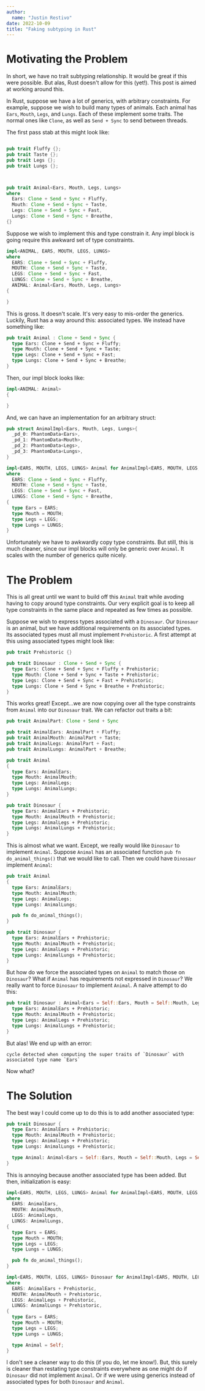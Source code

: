 ```yaml
---
author:
  name: "Justin Restivo"
date: 2022-10-09
title: "Faking subtyping in Rust"
---
```


# Motivating the Problem

In short, we have no trait subtyping relationship. It would be great if this were possible. But alas, Rust doesn't allow for this (yet!). This post is aimed at working around this.

In Rust, suppose we have a lot of generics, with arbitrary constraints. For example, suppose we wish to build many types of animals. Each animal has `Ears`, `Mouth`, `Legs`, and `Lungs`. Each of these implement some traits. The normal ones like `Clone`, as well as `Send + Sync` to send between threads.

The first pass stab at this might look like:

```rust

pub trait Fluffy {};
pub trait Taste {};
pub trait Legs {};
pub trait Lungs {};



pub trait Animal<Ears, Mouth, Legs, Lungs>
where
  Ears: Clone + Send + Sync + Fluffy,
  Mouth: Clone + Send + Sync + Taste,
  Legs: Clone + Send + Sync + Fast,
  Lungs: Clone + Send + Sync + Breathe,
{}

```

Suppose we wish to implement this and type constrain it. Any impl block is going require this awkward set of type constraints.

```rust
impl<ANIMAL, EARS, MOUTH, LEGS, LUNGS>
where
  EARS: Clone + Send + Sync + Fluffy,
  MOUTH: Clone + Send + Sync + Taste,
  LEGS: Clone + Send + Sync + Fast,
  LUNGS: Clone + Send + Sync + Breathe,
  ANIMAL: Animal<Ears, Mouth, Legs, Lungs>
{

}
```

This is gross. It doesn't scale. It's very easy to mis-order the generics. Luckily, Rust has a way around this: associated types. We instead have something like:

```rust
pub trait Animal : Clone + Send + Sync {
  type Ears: Clone + Send + Sync + Fluffy;
  type Mouth: Clone + Send + Sync + Taste;
  type Legs: Clone + Send + Sync + Fast;
  type Lungs: Clone + Send + Sync + Breathe;
}
```

Then, our impl block looks like:

```rust
impl<ANIMAL: Animal>
{

}
```

And, we can have an implementation for an arbitrary struct:

```rust
pub struct AnimalImpl<Ears, Mouth, Legs, Lungs>{
  _pd_0: PhantomData<Ears>,
  _pd_1: PhantomData<Mouth>,
  _pd_2: PhantomData<Legs>,
  _pd_3: PhantomData<Lungs>,
}

impl<EARS, MOUTH, LEGS, LUNGS> Animal for AnimalImpl<EARS, MOUTH, LEGS, LUNGS>
where
  EARS: Clone + Send + Sync + Fluffy,
  MOUTH: Clone + Send + Sync + Taste,
  LEGS: Clone + Send + Sync + Fast,
  LUNGS: Clone + Send + Sync + Breathe,
{
  type Ears = EARS;
  type Mouth = MOUTH;
  type Legs = LEGS;
  type Lungs = LUNGS;
}
```

Unfortunately we have to awkwardly copy type constraints. But still, this is much cleaner, since our impl blocks will only be generic over `Animal`. It scales with the number of generics quite nicely.

# The Problem

This is all great until we want to build off this `Animal` trait while avoding having to copy around type constraints. Our very explicit goal is to keep all type constraints in the same place and repeated as few times as possible.

Suppose we wish to express types associated with a `Dinosaur`. Our `Dinosaur` is an animal, but we have additional requirements on its associated types. Its associated types must all must implement `Prehistoric`. A first attempt at this using associated types might look like:

```rust
pub trait Prehistoric {}

pub trait Dinosaur : Clone + Send + Sync {
  type Ears: Clone + Send + Sync + Fluffy + Prehistoric;
  type Mouth: Clone + Send + Sync + Taste + Prehistoric;
  type Legs: Clone + Send + Sync + Fast + Prehistoric;
  type Lungs: Clone + Send + Sync + Breathe + Prehistoric;
}
```

This works great! Except...we are now copying over all the type constraints from `Animal` into our `Dinosaur` trait. We can refactor out traits a bit:

```rust
pub trait AnimalPart: Clone + Send + Sync

pub trait AnimalEars: AnimalPart + Fluffy;
pub trait AnimalMouth: AnimalPart + Taste;
pub trait AnimalLegs: AnimalPart + Fast;
pub trait AnimalLungs: AnimalPart + Breathe;

pub trait Animal
{
  type Ears: AnimalEars;
  type Mouth: AnimalMouth;
  type Legs: AnimalLegs;
  type Lungs: AnimalLungs;
}

pub trait Dinosaur {
  type Ears: AnimalEars + Prehistoric;
  type Mouth: AnimalMouth + Prehistoric;
  type Legs: AnimalLegs + Prehistoric;
  type Lungs: AnimalLungs + Prehistoric;
}
```

This is almost what we want. Except, we really would like `Dinosaur` to implement `Animal`. Suppose `Animal` has an associated function `pub fn do_animal_things()` that we would like to call. Then we could have `Dinosaur` implement `Animal`:



```rust
pub trait Animal
{
  type Ears: AnimalEars;
  type Mouth: AnimalMouth;
  type Legs: AnimalLegs;
  type Lungs: AnimalLungs;

  pub fn do_animal_things();
}

pub trait Dinosaur {
  type Ears: AnimalEars + Prehistoric;
  type Mouth: AnimalMouth + Prehistoric;
  type Legs: AnimalLegs + Prehistoric;
  type Lungs: AnimalLungs + Prehistoric;
}
```


But how do we force the associated types on `Animal` to match those on `Dinosaur`? What if `Animal` has requirements not expressed in `Dinosaur`? We really want to force `Dinosaur` to implement `Animal`. A naive attempt to do this:


```rust
pub trait Dinosaur : Animal<Ears = Self::Ears, Mouth = Self::Mouth, Legs = Self::Legs, Lungs = Self::Lungs>{
  type Ears: AnimalEars + Prehistoric;
  type Mouth: AnimalMouth + Prehistoric;
  type Legs: AnimalLegs + Prehistoric;
  type Lungs: AnimalLungs + Prehistoric;
}
```

But alas! We end up with an error:

```
cycle detected when computing the super traits of `Dinosaur` with associated type name `Ears`
```

Now what?

# The Solution

The best way I could come up to do this is to add another associated type:

```rust
pub trait Dinosaur {
  type Ears: AnimalEars + Prehistoric;
  type Mouth: AnimalMouth + Prehistoric;
  type Legs: AnimalLegs + Prehistoric;
  type Lungs: AnimalLungs + Prehistoric;

  type Animal: Animal<Ears = Self::Ears, Mouth = Self::Mouth, Legs = Self::Legs, Lungs = Self::Lungs>
}
```

This is annoying because another associated type has been added. But then, initialization is easy:


```rust
impl<EARS, MOUTH, LEGS, LUNGS> Animal for AnimalImpl<EARS, MOUTH, LEGS, LUNGS>
where
  EARS: AnimalEars,
  MOUTH: AnimalMouth,
  LEGS: AnimalLegs,
  LUNGS: AnimalLungs,
{
  type Ears = EARS;
  type Mouth = MOUTH;
  type Legs = LEGS;
  type Lungs = LUNGS;

  pub fn do_animal_things();
}

impl<EARS, MOUTH, LEGS, LUNGS> Dinosaur for AnimalImpl<EARS, MOUTH, LEGS, LUNGS>
where
  EARS: AnimalEars + Prehistoric,
  MOUTH: AnimalMouth + Prehistoric,
  LEGS: AnimalLegs + Prehistoric,
  LUNGS: AnimalLungs + Prehistoric,
{
  type Ears = EARS;
  type Mouth = MOUTH;
  type Legs = LEGS;
  type Lungs = LUNGS;

  type Animal = Self;
}

```

I don't see a cleaner way to do this (if you do, let me know!). But, this surely is cleaner than restating type constraints everywhere as one might do if `Dinosaur` did not implement `Animal`. Or if we were using generics instead of associated types for both `Dinosaur` and `Animal`.
